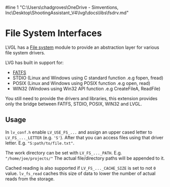 #line 1 "C:\\Users\\chadgroves\\OneDrive - Simventions, Inc\\Desktop\\ShootingAssistant_V4\\lvgl\\docs\\libs\\fsdrv.md"

# File System Interfaces

LVGL has a [File system](https://docs.lvgl.io/master/overview/file-system.html) module to provide an abstraction layer for various file system drivers.

LVG has built in support for:
- [FATFS](http://elm-chan.org/fsw/ff/00index_e.html)
- STDIO (Linux and Windows using C standard function .e.g fopen, fread)
- POSIX (Linux and Windows using POSIX function .e.g open, read)
- WIN32 (Windows using Win32 API function .e.g CreateFileA, ReadFile)

You still need to provide the drivers and libraries, this extension provides only the bridge between FATFS, STDIO, POSIX, WIN32 and LVGL.

## Usage

In `lv_conf.h` enable `LV_USE_FS_...` and assign an upper cased letter to `LV_FS_..._LETTER` (e.g. `'S'`).
After that you can access files using that driver letter. E.g. `"S:path/to/file.txt"`.

The work directory can be set with `LV_FS_..._PATH`. E.g. `"/home/joe/projects/"` The actual file/directory paths will be appended to it.

Cached reading is also supported if `LV_FS_..._CACHE_SIZE` is set to not `0` value. `lv_fs_read` caches this size of data to lower the number of actual reads from the storage.
